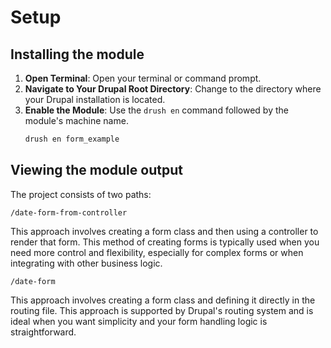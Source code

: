 # Setup

## Installing the module

1. **Open Terminal**: Open your terminal or command prompt.
2. **Navigate to Your Drupal Root Directory**: Change to the directory where your Drupal installation is located.
3. **Enable the Module**: Use the `drush en` command followed by the module's machine name.
   ```sh
   drush en form_example
   ```

## Viewing the module output

The project consists of two paths:

`/date-form-from-controller`

This approach involves creating a form class and then using a controller to render that form. This method of creating forms is typically used when you need more control and flexibility, especially for complex forms or when integrating with other business logic.

`/date-form`

This approach involves creating a form class and defining it directly in the routing file. This approach is supported by Drupal's routing system and is ideal when you want simplicity and your form handling logic is straightforward.
